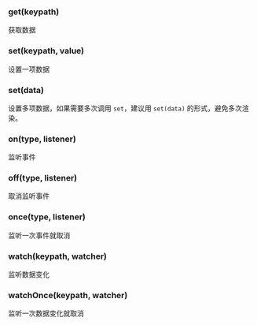 ### get(keypath)

获取数据

### set(keypath, value)

设置一项数据

### set(data)

设置多项数据，如果需要多次调用 `set`，建议用 `set(data)` 的形式，避免多次渲染。

### on(type, listener)

监听事件

### off(type, listener)

取消监听事件

### once(type, listener)

监听一次事件就取消

### watch(keypath, watcher)

监听数据变化

### watchOnce(keypath, watcher)

监听一次数据变化就取消

